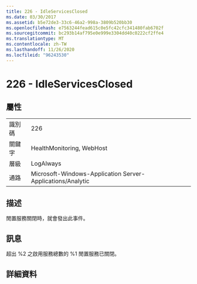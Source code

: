 ```yaml
---
title: 226 - IdleServicesClosed
ms.date: 03/30/2017
ms.assetid: b5e72de3-33c6-46a2-998a-3809b520bb30
ms.openlocfilehash: e7563244fead615c0e5fc42cfc341480fab6702f
ms.sourcegitcommit: bc293b14af795e0e999e3304dd40c0222cf2ffe4
ms.translationtype: MT
ms.contentlocale: zh-TW
ms.lasthandoff: 11/26/2020
ms.locfileid: "96243530"
---
```

# <a name="226---idleservicesclosed"></a>226 - IdleServicesClosed

## <a name="properties"></a>屬性  
  
|||  
|-|-|  
|識別碼|226|  
|關鍵字|HealthMonitoring, WebHost|  
|層級|LogAlways|  
|通路|Microsoft-Windows-Application Server-Applications/Analytic|  
  
## <a name="description"></a>描述  

 閒置服務關閉時，就會發出此事件。  
  
## <a name="message"></a>訊息  

 超出 %2 之啟用服務總數的 %1 閒置服務已關閉。  
  
## <a name="details"></a>詳細資料
